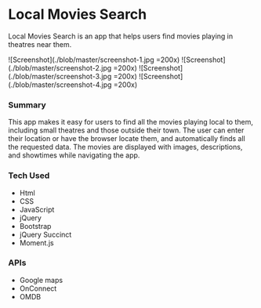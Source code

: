 # Local Movies Search
Local Movies Search is an app that helps users find movies playing in theatres near them.

![Screenshot](./blob/master/screenshot-1.jpg =200x)
![Screenshot](./blob/master/screenshot-2.jpg =200x)
![Screenshot](./blob/master/screenshot-3.jpg =200x)
![Screenshot](./blob/master/screenshot-4.jpg =200x)

### Summary
This app makes it easy for users to find all the movies playing local to them, including small theatres and those outside their town. The user can enter their location or have the browser locate them, and automatically finds all the requested data. The movies are displayed with images, descriptions, and showtimes while navigating the app.

### Tech Used
* Html
* CSS
* JavaScript
* jQuery
* Bootstrap
* jQuery Succinct
* Moment.js

### APIs
* Google maps
* OnConnect
* OMDB
